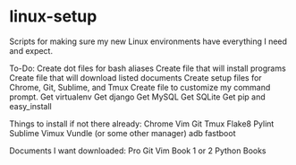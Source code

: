 # linux-setup
Scripts for making sure my new Linux environments have everything I need and expect.


To-Do:
	Create dot files for bash aliases
	Create file that will install programs
	Create file that will download listed documents
	Create setup files for Chrome, Git, Sublime, and Tmux
	Create file to customize my command prompt.
	Get virtualenv
	Get django
	Get MySQL
	Get SQLite
	Get pip and easy_install

Things to install if not there already:
	Chrome
	Vim
	Git
	Tmux
	Flake8
	Pylint
	Sublime
	Vimux
	Vundle (or some other manager)
	adb
	fastboot

Documents I want downloaded:
	Pro Git
	Vim Book
	1 or 2 Python Books
